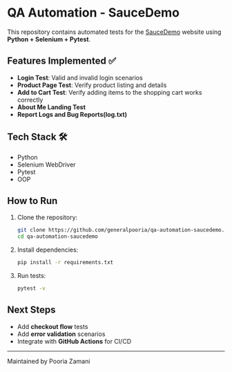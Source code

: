 # QA Automation - SauceDemo

This repository contains automated tests for the [SauceDemo](https://www.saucedemo.com/) website using **Python + Selenium + Pytest**.

## Features Implemented ✅

* **Login Test**: Valid and invalid login scenarios
* **Product Page Test**: Verify product listing and details
* **Add to Cart Test**: Verify adding items to the shopping cart works correctly
* **About Me Landing Test**
* **Report Logs and Bug Reports(log.txt)**

## Tech Stack 🛠

* Python
* Selenium WebDriver
* Pytest
* OOP

## How to Run

1. Clone the repository:

   ```bash
   git clone https://github.com/generalpooria/qa-automation-saucedemo.git
   cd qa-automation-saucedemo
   ```
2. Install dependencies:

   ```bash
   pip install -r requirements.txt
   ```
3. Run tests:

   ```bash
   pytest -v
   ```

## Next Steps

* Add **checkout flow** tests
* Add **error validation** scenarios
* Integrate with **GitHub Actions** for CI/CD

---

Maintained by Pooria Zamani
